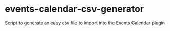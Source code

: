 # events-calendar-csv-generator
Script to generate an easy csv file to import into the Events Calendar plugin
